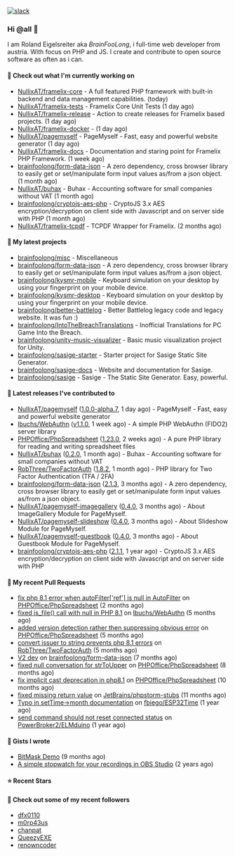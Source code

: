 [![slack](https://img.shields.io/badge/Join%20Slack%20Chat-4A154B?logo=slack&logoColor=white)](https://scripts.0x.at/github-webhooks/slack-join/)

### Hi @all 👋

I am Roland Eigelsreiter aka _BrainFooLong_, i full-time web developer from austria. With focus on PHP and JS. I create and contribute to open source software as often as i can.


#### 👷 Check out what I'm currently working on

- [NullixAT/framelix-core](https://github.com/NullixAT/framelix-core) - A full featured PHP framework with built-in backend and data management capabilities. (today)
- [NullixAT/framelix-tests](https://github.com/NullixAT/framelix-tests) - Framelix Core Unit Tests (1 day ago)
- [NullixAT/framelix-release](https://github.com/NullixAT/framelix-release) - Action to create releases for Framelix based projects. (1 day ago)
- [NullixAT/framelix-docker](https://github.com/NullixAT/framelix-docker) -  (1 day ago)
- [NullixAT/pagemyself](https://github.com/NullixAT/pagemyself) - PageMyself - Fast, easy and powerful website generator (1 day ago)
- [NullixAT/framelix-docs](https://github.com/NullixAT/framelix-docs) - Documentation and staring point for Framelix PHP Framework. (1 week ago)
- [brainfoolong/form-data-json](https://github.com/brainfoolong/form-data-json) - A zero dependency, cross browser library to easily get or set/manipulate form input values as/from a json object. (1 month ago)
- [NullixAT/buhax](https://github.com/NullixAT/buhax) - Buhax - Accounting software for small companies without VAT (1 month ago)
- [brainfoolong/cryptojs-aes-php](https://github.com/brainfoolong/cryptojs-aes-php) - CryptoJS 3.x AES encryption/decryption on client side with Javascript and on server side with PHP (1 month ago)
- [NullixAT/framelix-tcpdf](https://github.com/NullixAT/framelix-tcpdf) - TCPDF Wrapper for Framelix. (2 months ago)

#### 🌱 My latest projects

- [brainfoolong/misc](https://github.com/brainfoolong/misc) - Miscellaneous
- [brainfoolong/form-data-json](https://github.com/brainfoolong/form-data-json) - A zero dependency, cross browser library to easily get or set/manipulate form input values as/from a json object.
- [brainfoolong/kysmr-mobile](https://github.com/brainfoolong/kysmr-mobile) - Keyboard simulation on your desktop by using your fingerprint on your mobile device.
- [brainfoolong/kysmr-desktop](https://github.com/brainfoolong/kysmr-desktop) - Keyboard simulation on your desktop by using your fingerprint on your mobile device.
- [brainfoolong/better-battlelog](https://github.com/brainfoolong/better-battlelog) - Better Battlelog legacy code and legacy website. It was fun :)
- [brainfoolong/IntoTheBreachTranslations](https://github.com/brainfoolong/IntoTheBreachTranslations) - Inofficial Translations for PC Game Into the Breach.
- [brainfoolong/unity-music-visualizer](https://github.com/brainfoolong/unity-music-visualizer) - Basic music visualization project for Unity.
- [brainfoolong/sasige-starter](https://github.com/brainfoolong/sasige-starter) - Starter project for Sasige Static Site Generator.
- [brainfoolong/sasige-docs](https://github.com/brainfoolong/sasige-docs) - Website and documentation for Sasige.
- [brainfoolong/sasige](https://github.com/brainfoolong/sasige) - Sasige - The Static Site Generator. Easy, powerful.

#### 🔭 Latest releases I've contributed to

- [NullixAT/pagemyself](https://github.com/NullixAT/pagemyself) ([1.0.0-alpha.7](https://github.com/NullixAT/pagemyself/releases/tag/1.0.0-alpha.7), 1 day ago) - PageMyself - Fast, easy and powerful website generator
- [lbuchs/WebAuthn](https://github.com/lbuchs/WebAuthn) ([v1.1.0](https://github.com/lbuchs/WebAuthn/releases/tag/v1.1.0), 1 week ago) - A simple PHP WebAuthn (FIDO2) server library
- [PHPOffice/PhpSpreadsheet](https://github.com/PHPOffice/PhpSpreadsheet) ([1.23.0](https://github.com/PHPOffice/PhpSpreadsheet/releases/tag/1.23.0), 2 weeks ago) - A pure PHP library for reading and writing spreadsheet files
- [NullixAT/buhax](https://github.com/NullixAT/buhax) ([0.2.0](https://github.com/NullixAT/buhax/releases/tag/0.2.0), 1 month ago) - Buhax - Accounting software for small companies without VAT
- [RobThree/TwoFactorAuth](https://github.com/RobThree/TwoFactorAuth) ([1.8.2](https://github.com/RobThree/TwoFactorAuth/releases/tag/1.8.2), 1 month ago) - PHP library for Two Factor Authentication (TFA / 2FA)
- [brainfoolong/form-data-json](https://github.com/brainfoolong/form-data-json) ([2.1.3](https://github.com/brainfoolong/form-data-json/releases/tag/2.1.3), 3 months ago) - A zero dependency, cross browser library to easily get or set/manipulate form input values as/from a json object.
- [NullixAT/pagemyself-imagegallery](https://github.com/NullixAT/pagemyself-imagegallery) ([0.4.0](https://github.com/NullixAT/pagemyself-imagegallery/releases/tag/0.4.0), 3 months ago) - About ImageGallery Module for PageMyself.
- [NullixAT/pagemyself-slideshow](https://github.com/NullixAT/pagemyself-slideshow) ([0.4.0](https://github.com/NullixAT/pagemyself-slideshow/releases/tag/0.4.0), 3 months ago) - About Slideshow Module for PageMyself.
- [NullixAT/pagemyself-guestbook](https://github.com/NullixAT/pagemyself-guestbook) ([0.4.0](https://github.com/NullixAT/pagemyself-guestbook/releases/tag/0.4.0), 3 months ago) - About Guestbook Module for PageMyself.
- [brainfoolong/cryptojs-aes-php](https://github.com/brainfoolong/cryptojs-aes-php) ([2.1.1](https://github.com/brainfoolong/cryptojs-aes-php/releases/tag/2.1.1), 1 year ago) - CryptoJS 3.x AES encryption/decryption on client side with Javascript and on server side with PHP

#### 🔨 My recent Pull Requests

- [fix php 8.1 error when autoFilter[&#39;ref&#39;] is null in AutoFilter](https://github.com/PHPOffice/PhpSpreadsheet/pull/2596) on [PHPOffice/PhpSpreadsheet](https://github.com/PHPOffice/PhpSpreadsheet) (2 months ago)
- [fixed is_file() call with null in PHP 8.1](https://github.com/lbuchs/WebAuthn/pull/53) on [lbuchs/WebAuthn](https://github.com/lbuchs/WebAuthn) (5 months ago)
- [added version detection rather then suppressing obvious error](https://github.com/PHPOffice/PhpSpreadsheet/pull/2438) on [PHPOffice/PhpSpreadsheet](https://github.com/PHPOffice/PhpSpreadsheet) (5 months ago)
- [convert issuer to string prevents php 8.1 errors](https://github.com/RobThree/TwoFactorAuth/pull/83) on [RobThree/TwoFactorAuth](https://github.com/RobThree/TwoFactorAuth) (5 months ago)
- [V2 dev](https://github.com/brainfoolong/form-data-json/pull/19) on [brainfoolong/form-data-json](https://github.com/brainfoolong/form-data-json) (7 months ago)
- [fixed null conversation for strToUpper](https://github.com/PHPOffice/PhpSpreadsheet/pull/2292) on [PHPOffice/PhpSpreadsheet](https://github.com/PHPOffice/PhpSpreadsheet) (8 months ago)
- [fix implicit cast deprecation in php8.1](https://github.com/PHPOffice/PhpSpreadsheet/pull/2210) on [PHPOffice/PhpSpreadsheet](https://github.com/PHPOffice/PhpSpreadsheet) (10 months ago)
- [fixed missing return value](https://github.com/JetBrains/phpstorm-stubs/pull/1151) on [JetBrains/phpstorm-stubs](https://github.com/JetBrains/phpstorm-stubs) (11 months ago)
- [Typo in setTime-&gt;month documentation](https://github.com/fbiego/ESP32Time/pull/2) on [fbiego/ESP32Time](https://github.com/fbiego/ESP32Time) (1 year ago)
- [send command should not reset connected status](https://github.com/PowerBroker2/ELMduino/pull/47) on [PowerBroker2/ELMduino](https://github.com/PowerBroker2/ELMduino) (1 year ago)

#### 📓 Gists I wrote

- [BitMask Demo](https://gist.github.com/4c30bdf9d94acfa4d2f61f0ae932ef71) (9 months ago)
- [A simple stopwatch for your recordings in OBS Studio](https://gist.github.com/5750da1529a88c6c4a125b0a157c5d46) (2 years ago)

#### ⭐ Recent Stars


#### 👯 Check out some of my recent followers

- [dfx0110](https://github.com/dfx0110)
- [m0rp43us](https://github.com/m0rp43us)
- [chanpat](https://github.com/chanpat)
- [QueezyEXE](https://github.com/QueezyEXE)
- [renowncoder](https://github.com/renowncoder)